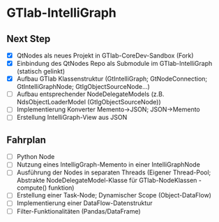# GTlab-IntelliGraph

## Next Step
- [x] QtNodes als neues Projekt in GTlab-CoreDev-Sandbox (Fork)
- [x] Einbindung des QtNodes Repo als Submodule im GTlab-IntelliGraph (statisch gelinkt)
- [x] Aufbau GTlab Klassenstruktur (GtIntelliGraph; GtNodeConnection; GtIntelliGraphNode; GtIgObjectSourceNode...)
- [ ] Aufbau entsprechender NodeDelegateModels (z.B. NdsObjectLoaderModel (GtIgObjectSourceNode))
- [ ] Implementierung Konverter Memento->JSON; JSON->Memento
- [ ] Erstellung IntelliGraph-View aus JSON

## Fahrplan
- [ ] Python Node
- [ ] Nutzung eines IntelligGraph-Memento in einer IntelliGraphNode
- [ ] Ausführung der Nodes in separaten Threads (Eigener Thread-Pool; Abstrakte NodeDelegateModel-Klasse für GTlab-NodeKlassen - compute() funktion)
- [ ] Erstellung einer Task-Node; Dynamischer Scope (Object-DataFlow)
- [ ] Implementierung einer DataFlow-Datenstruktur
- [ ] Filter-Funktionalitäten (Pandas/DataFrame)
